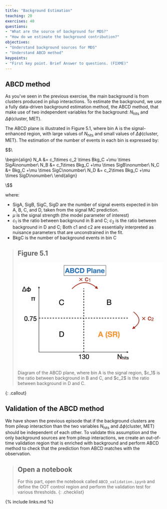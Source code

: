 ```yaml
---
title: "Background Estimation"
teaching: 20
exercises: 40
questions:
- "What are the source of background for MDS?"
- "How do we estimate the background contribution?"
objectives:
- "Understand background sources for MDS"
- "Understand ABCD method"
keypoints:
- "First key point. Brief Answer to questions. (FIXME)"
---
```


## ABCD method

As you've seen in the previous exercise, the main background is from clusters produced in pilup interactions.
To estimate the background, we use a fully data-driven background estimation method, the ABCD method, that make use of two independent variables for the background: $N_{\text{hits}}$ and $\Delta\phi\text{(cluster, MET)}$.

The ABCD plane is illustrated in Figure 5.1, where bin A is the signal-enhanced region, with large values of $N_{\text{hits}}$ and small values of $\Delta\phi\text{(cluster, MET)}$.
The estimation of the number of events in each bin is expressed by:


$$\\

\begin{align}
N_A &= c_1\times c_2 \times Bkg_C +\mu \times SigA\nonumber\\
N_B &= c_1\times Bkg_C +\mu \times SigB\nonumber\\
N_C &= Bkg_C +\mu \times SigC\nonumber\\
N_D &= c_2\times Bkg_C +\mu \times SigD\nonumber\\
\end{align}

\\$$



where:
* SigA, SigB, SigC, SigD are the number of signal events expected in bin A, B, C, and D, taken from the signal MC prediction.
* $\mu$ is the signal strength (the model parameter of interest)
* $c_1$ is the ratio between background in B and C; $c_2$ is the ratio between background in D and C; Both c1 and c2 are essentially interpreted as nuisance parameters that are unconstrained in the fit.
* BkgC is the number of background events in bin C

> ## Figure 5.1
> <img src="../fig/abcd.png" alt="" style="width: 600px;"/>
> Diagram of the ABCD plane, where bin A is the signal region, $c_1$ is the ratio between background in B and C, and $c_2$ is the ratio between background in D and C.
{: .callout}


## Validation of the ABCD method

We have shown the previous episode that if the background clusters are from pileup interaction than the two variables $N_{\text{hits}}$ and $\Delta\phi\text{(cluster, MET)}$ should be independent of each other.
To validate this assumption and the only background sources are from pileup interactions, we create an out-of-time validation region that is enriched with background and perform ABCD method to check that the prediction from ABCD matches with the observation.


> ## Open a notebook
>
> For this part, open the notebook called `ABCD_validation.ipynb` and define the OOT control region and perform the validation test for various thresholds.
{: .checklist}


{% include links.md %}

